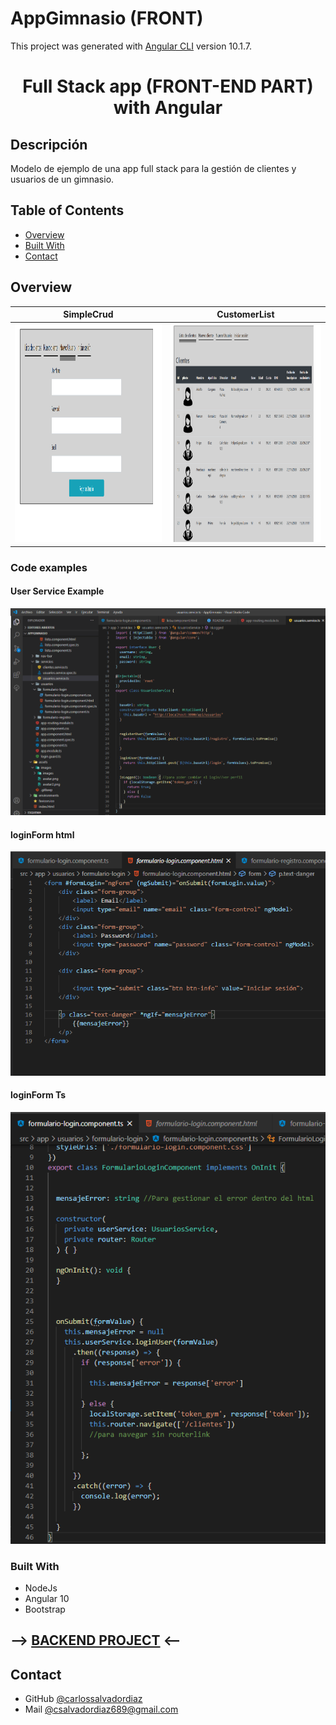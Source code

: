 # AppGimnasio (FRONT)

This project was generated with [Angular CLI](https://github.com/angular/angular-cli) version 10.1.7.

<h1 align="center">Full Stack app (FRONT-END PART) with Angular</h1>

## Descripción

Modelo de ejemplo de una app full stack para la gestión de clientes y usuarios de un gimnasio.


<!-- TABLE OF CONTENTS -->

## Table of Contents

- [Overview](#overview)
- [Built With](#built-with)
- [Contact](#contact)

<!-- OVERVIEW -->

## Overview




| SimpleCrud  | CustomerList  |
|:-:|:-:|
|  <a href="https://github.com/carlossalvadordiaz/AppGymFront/blob/master/src/assets/images/images/nuevoUsuarioAngular.png" target="_blank"> <img src="/src/assets/images/images/nuevoUsuarioAngular.png" width="400" height="350"/></a> | <a href="https://github.com/carlossalvadordiaz/AppGymFront/blob/master/src/assets/images/images/listaClientesAngular.png" target="_blank"> <img src="/src/assets/images/images/listaClientesAngular.png" width="400" height="350"/></a>

### Code examples

#### User Service Example

<a href="https://github.com/carlossalvadordiaz/AppGymFront/blob/master/src/assets/images/images/serviceExample.png" target="_blank"> <img src="/src/assets/images/images/serviceExample.png"/></a>

#### loginForm html 

<a href="https://github.com/carlossalvadordiaz/AppGymFront/blob/master/src/assets/images/images/formExampleHtml.png" target="_blank"> <img src="/src/assets/images/images/formExampleHtml.png"/></a>

#### loginForm Ts

<a href="https://github.com/carlossalvadordiaz/AppGymFront/blob/master/src/assets/images/images/formExampleTs.png" target="_blank"> <img src="/src/assets/images/images/formExampleTs.png"/></a>



### Built With

<!-- This section should list any major frameworks that you built your project using. Here are a few examples.-->

- NodeJs
- Angular 10
- Bootstrap


##  --> [BACKEND PROJECT](https://github.com/carlossalvadordiaz/AppGymBack) <--

## Contact


- GitHub [@carlossalvadordiaz](https://{github.com/carlossalvadordiaz})
- Mail [@csalvadordiaz689@gmail.com](mailto:csalvadordiaz689@gmail.com)
